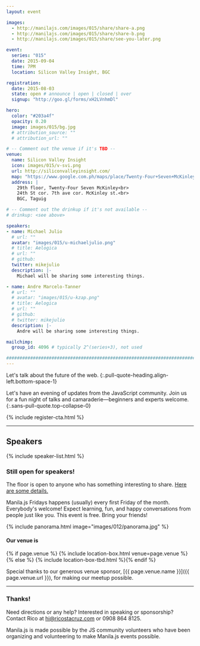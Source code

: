 ```yaml
---
layout: event

images:
  - http://manilajs.com/images/015/share/share-a.png
  - http://manilajs.com/images/015/share/share-b.png
  - http://manilajs.com/images/015/share/see-you-later.png

event:
  series: "015"
  date: 2015-09-04
  time: 7PM
  location: Silicon Valley Insight, BGC

registration:
  date: 2015-08-03
  state: open # announce | open | closed | over
  signup: "http://goo.gl/forms/xH2LVnhmDl"

hero:
  color: "#203a4f"
  opacity: 0.20
  image: images/015/bg.jpg
  # attribution_source: ""
  # attribution_url: ""

# -- Comment out the venue if it's TBD --
venue:
  name: Silicon Valley Insight
  icon: images/015/v-svi.png
  url: http://siliconvalleyinsight.com/
  map: "https://www.google.com.ph/maps/place/Twenty-Four+Seven+McKinley,+24th+St.+corner+7th+Ave,+Taguig,+Metro+Manila/@14.5470316,121.0479856,17z/data=!3m1!4b1!4m2!3m1!1s0x3397c8ee52fc4e61:0xe42f214ec1a3eff9"
  address: |
    29th floor, Twenty-Four Seven McKinley<br>
    24th St cor. 7th ave cor. McKinley st.<br>
    BGC, Taguig

# -- Comment out the drinkup if it's not available --
# drinkup: <see above>

speakers:
- name: Michael Julio
  # url: ""
  avatar: "images/015/u-michaeljulio.png"
  # title: Aelogica
  # url: ""
  # github:
  twitter: mikejulio
  description: |-
    Michael will be sharing some interesting things.

- name: Andre Marcelo-Tanner
  # url: ""
  # avatar: "images/015/u-kzap.png"
  # title: Aelogica
  # url: ""
  # github:
  # twitter: mikejulio
  description: |-
    Andre will be sharing some interesting things.

mailchimp:
  group_id: 4096 # typically 2^(series+3), not used

##############################################################################
---
```


Let's talk about the future of the web.
{:.pull-quote-heading.align-left.bottom-space-1}

Let's have an evening of updates from the JavaScript community. Join us for a
fun night of talks and camaraderie—beginners and experts welcome.
{:.sans-pull-quote.top-collapse-0}

<!-- Call to action -->
{% include register-cta.html %}

* * * *

## Speakers

{% include speaker-list.html %}

### Still open for speakers!
The floor is open to anyone who has something interesting to share.
[Here are some details.](p/submitting-a-talk.html)

Manila.js Fridays happens (usually) every first Friday of the month.
Everybody's welcome!  Expect learning, fun, and happy conversations from people
just like you.  This event is free. Bring your friends!

<!--
<br>
#### Manila JavaScript Community Meetup
{:.pull-quote-heading}

Let's have an evening of updates from the JavaScript community. Join us for a
fun night of talks and camaraderie—beginners and experts welcome.
{:.pull-quote}
-->

<!-- Big venue image -->
{% include panorama.html image="images/012/panorama.jpg" %}

#### Our venue is

{% if page.venue %}
{% include location-box.html venue=page.venue %}{% else %}
{% include location-box-tbd.html %}{% endif %}

Special thanks to our generous venue sponsor, [{{ page.venue.name }}]({{ page.venue.url }}), for making our meetup possible.

* * * *

### Thanks!

Need directions or any help? Interested in speaking or sponsorship? Contact
Rico at [hi@ricostacruz.com](mailto:hi@ricostacruz.com) or 0908 864 8125.

Manila.js is made possible by the JS community volunteers who have been
organizing and volunteering to make Manila.js events possible.
